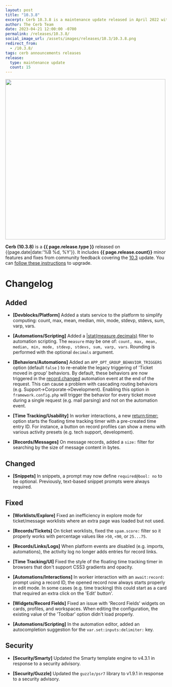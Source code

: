 ```yaml
---
layout: post
title: "10.3.8"
excerpt: Cerb 10.3.8 is a maintenance update released in April 2022 with 15 improvements from community feedback.
author: The Cerb Team
date: 2023-04-21 12:00:00 -0700
permalink: /releases/10.3.8/
social_image_url: /assets/images/releases/10.3/10.3.8.png
redirect_from:
  - /10.3.8/
tags: cerb announcements releases
release:
  type: maintenance update
  count: 15
---
```


<div class="cerb-screenshot">
<img src="{{page.social_image_url}}" class="screenshot" width="500">
</div>

**Cerb (10.3.8)** is a **{{ page.release.type }}** released on {{page.date|date:'%B %d, %Y'}}. It includes **{{ page.release.count}}** minor features and fixes from community feedback covering the [10.3](/releases/10.3/) update.  You can [follow these instructions](/docs/upgrading/) to upgrade.

# Changelog

## Added

* **[Devblocks/Platform]** Added a stats service to the platform to simplify computing: count, max, mean, median, min, mode, stdevp, stdevs, sum, varp, vars.

* **[Automations/Scripting]** Added a [\|stat(measure,decimals)](/docs/bots/scripting/filters#stat) filter to automation scripting. The `measure` may be one of: `count, max, mean, median, min, mode, stdevp, stdevs, sum, varp, vars`. Rounding is performed with the optional `decimals` argument.

* **[Behaviors/Automations]** Added an `APP_OPT_GROUP_BEHAVIOR_TRIGGERS` option (default `false` ) to re-enable the legacy triggering of 'Ticket moved in group' behaviors. By default, these behaviors are now triggered in the [record.changed](/docs/automations/triggers/record.changed/) automation event at the end of the request. This can cause a problem with cascading routing behaviors (e.g. Support->Corporate->Development). Enabling this option in `framework.config.php` will trigger the behavior for every ticket move during a single request (e.g. mail parsing) and not on the automation event.
  
* **[Time Tracking/Usability]** In worker interactions, a new [return:timer:](/docs/automations/triggers/interaction.worker/#return) option starts the floating time tracking timer with a pre-created time entry ID. For instance, a button on record profiles can show a menu with various activity presets (e.g. tech support, development).

* **[Records/Messages]** On message records, added a `size:` filter for searching by the size of message content in bytes.

## Changed

* **[Snippets]** In snippets, a prompt may now define `required@bool: no` to be optional. Previously, text-based snippet prompts were always required.

## Fixed

* **[Worklists/Explore]** Fixed an inefficiency in explore mode for ticket/message worklists where an extra page was loaded but not used.

* **[Records/Tickets]** On ticket worklists, fixed the `spam.score:` filter so it properly works with percentage values like `>50`, `<90`, or `25...75`.

* **[Records/Links/Logs]** When platform events are disabled (e.g. imports, automations), the activity log no longer adds entries for record links.

* **[Time Tracking/UI]** Fixed the style of the floating time tracking timer in browsers that don't support CSS3 gradients and opacity.

* **[Automations/Interactions]** In worker interaction with an `await:record:` prompt using a record ID, the opened record now always starts properly in edit mode. In some cases (e.g. time tracking) this could start as a card that required an extra click on the 'Edit' button'.

* **[Widgets/Record Fields]** Fixed an issue with 'Record Fields' widgets on cards, profiles, and workspaces. When editing the configuration, the existing value of the 'Toolbar' option didn't load properly.

* **[Automations/Scripting]** In the automation editor, added an autocompletion suggestion for the `var.set:inputs:delimiter:` key.

## Security

* **[Security/Smarty]** Updated the Smarty template engine to v4.3.1 in response to a security advisory.

* **[Security/Guzzle]** Updated the `guzzle/psr7` library to v1.9.1 in response to a security advisory.